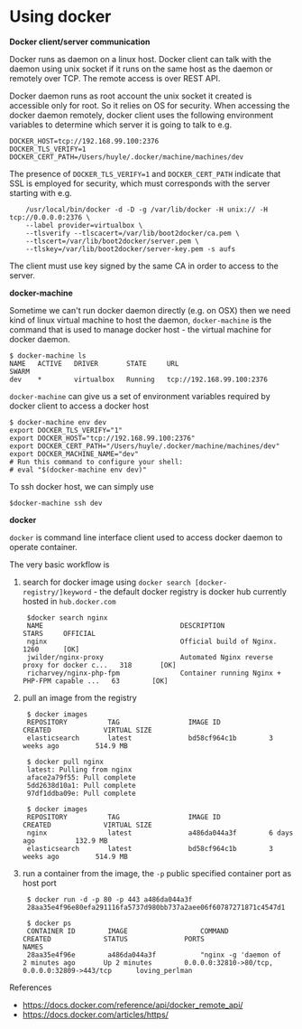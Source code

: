 # Using docker

**Docker client/server communication**

Docker runs as daemon on a linux host. Docker client can talk with the daemon using unix socket if it runs on the same host as the daemon or remotely over TCP. The remote access is over REST API.

Docker daemon runs as root account the unix socket it created is accessible only for root. So it relies on OS for 
security. When accessing the docker daemon remotely, docker client uses the following environment variables to determine 
which server it is going to talk to e.g.

    DOCKER_HOST=tcp://192.168.99.100:2376
    DOCKER_TLS_VERIFY=1
    DOCKER_CERT_PATH=/Users/huyle/.docker/machine/machines/dev

The presence of `DOCKER_TLS_VERIFY=1` and `DOCKER_CERT_PATH` indicate that SSL is employed for security, which 
must corresponds with the server starting with e.g.

        /usr/local/bin/docker -d -D -g /var/lib/docker -H unix:// -H tcp://0.0.0.0:2376 \
        --label provider=virtualbox \
        --tlsverify --tlscacert=/var/lib/boot2docker/ca.pem \
        --tlscert=/var/lib/boot2docker/server.pem \
        --tlskey=/var/lib/boot2docker/server-key.pem -s aufs

The client must use key signed by the same CA in order to access to the server.

**docker-machine**

Sometime we can't run docker daemon directly (e.g. on OSX) then we need kind of linux virtual machine to host the daemon, `docker-machine` is the command that is used to manage docker host - the virtual machine for docker daemon.

    $ docker-machine ls
    NAME   ACTIVE   DRIVER       STATE     URL                         SWARM
    dev    *        virtualbox   Running   tcp://192.168.99.100:2376

`docker-machine` can give us a set of environment variables required by docker client to access a docker host

    $ docker-machine env dev
    export DOCKER_TLS_VERIFY="1"
    export DOCKER_HOST="tcp://192.168.99.100:2376"
    export DOCKER_CERT_PATH="/Users/huyle/.docker/machine/machines/dev"
    export DOCKER_MACHINE_NAME="dev"
    # Run this command to configure your shell:
    # eval "$(docker-machine env dev)"
    
To ssh docker host, we can simply use 

    $docker-machine ssh dev

**docker**

`docker` is command line interface client used to access docker daemon to operate container. 

The very basic workflow is

1. search for docker image using `docker search [docker-registry/]keyword` - the default docker registry is docker hub currently hosted in `hub.docker.com`

        $docker search nginx
        NAME                                  DESCRIPTION                                     STARS     OFFICIAL 
        nginx                                 Official build of Nginx.                        1260      [OK]
        jwilder/nginx-proxy                   Automated Nginx reverse proxy for docker c...   318       [OK]
        richarvey/nginx-php-fpm               Container running Nginx + PHP-FPM capable ...   63        [OK]

2. pull an image from the registry

        $ docker images
        REPOSITORY          TAG                 IMAGE ID            CREATED             VIRTUAL SIZE
        elasticsearch       latest              bd58cf964c1b        3 weeks ago         514.9 MB

        $ docker pull nginx
        latest: Pulling from nginx
        aface2a79f55: Pull complete
        5dd2638d10a1: Pull complete
        97df1ddba09e: Pull complete
        
        $ docker images
        REPOSITORY          TAG                 IMAGE ID            CREATED             VIRTUAL SIZE
        nginx               latest              a486da044a3f        6 days ago          132.9 MB
        elasticsearch       latest              bd58cf964c1b        3 weeks ago         514.9 MB

3. run a container from the image, the `-p` public specified container port as host port 

        $ docker run -d -p 80 -p 443 a486da044a3f
        28aa35e4f96e80efa291116fa5737d980bb737a2aee06f60787271871c4547d1
  
        $ docker ps
        CONTAINER ID        IMAGE                  COMMAND                CREATED             STATUS              PORTS                                              NAMES
        28aa35e4f96e        a486da044a3f           "nginx -g 'daemon of   2 minutes ago       Up 2 minutes        0.0.0.0:32810->80/tcp, 0.0.0.0:32809->443/tcp      loving_perlman


References

* https://docs.docker.com/reference/api/docker_remote_api/
* https://docs.docker.com/articles/https/
